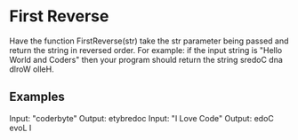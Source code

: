 # First Reverse

Have the function FirstReverse(str) take the str parameter being passed and return the string in reversed order. For example: if the input string is "Hello World and Coders" then your program should return the string sredoC dna dlroW olleH.

## Examples

Input: "coderbyte"
Output: etybredoc
Input: "I Love Code"
Output: edoC evoL I